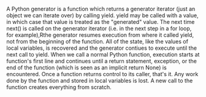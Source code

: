 A Python generator is a function which returns a generator iterator (just an object we can iterate over) by calling yield. yield may be called with a value, in which case that value is treated as the "generated" value. The next time next() is called on the generator iterator (i.e. in the next step in a for loop, for example),Rthe generator resumes execution from where it called yield, not from the beginning of the function. All of the state, like the values of local variables, is recovered and the generator contiues to execute until the next call to yield.
When we call a normal Python function, execution starts at function's first line and continues until a return statement, exception, or the end of the function (which is seen as an implicit return None) is encountered. Once a function returns control to its caller, that's it. Any work done by the function and stored in local variables is lost. A new call to the function creates everything from scratch.